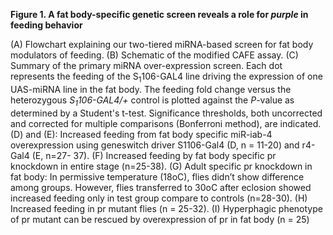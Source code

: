 **Figure 1. A fat body-specific genetic screen reveals a role for *purple* in feeding behavior**

(A) Flowchart explaining our two-tiered miRNA-based screen for fat body modulators of feeding.
(B) Schematic of the modified CAFE assay.
(C) Summary of the primary miRNA over-expression screen. Each dot represents the feeding of the S<sub>1</sub>106-GAL4 line driving the expression of one UAS-miRNA line in the fat body. The feeding fold change versus the heterozygous *S<sub>1</sub>106-GAL4/+* control is plotted against the *P*-value as determined by a Student's t-test. Significance thresholds, both uncorrected and corrected for multiple comparisons (Bonferroni method), are indicated.
(D) and (E): Increased feeding from fat body specific miR-iab-4 overexpression using geneswitch driver S1106-Gal4 (D, n = 11-20) and r4-Gal4 (E, n=27- 37). (F) Increased feeding by fat body specific pr knockdown in entire stage (n=25-38). (G) Adult specific pr knockdown in fat body: In permissive temperature (18oC), flies didn’t show difference among groups. However, flies transferred to 30oC after eclosion showed increased feeding only in test group compare to controls (n=28-30). (H) Increased feeding in pr mutant flies (n = 25-32). (I) Hyperphagic phenotype of pr mutant can be rescued by overexpression of pr in fat body (n = 25)